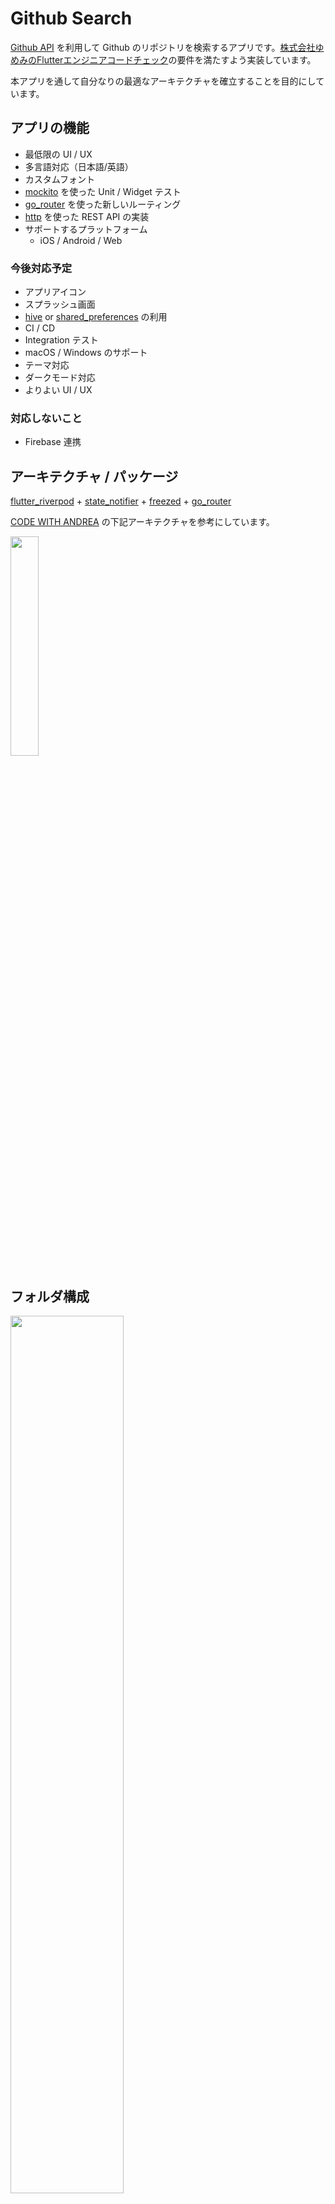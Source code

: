 # Github Search

[Github API](https://docs.github.com/ja/rest) を利用して Github のリポジトリを検索するアプリです。[株式会社ゆめみのFlutterエンジニアコードチェック](https://github.com/yumemi-inc/flutter-engineer-codecheck)の要件を満たすよう実装しています。

本アプリを通して自分なりの最適なアーキテクチャを確立することを目的にしています。

## アプリの機能

- 最低限の UI / UX
- 多言語対応（日本語/英語）
- カスタムフォント
- [mockito](https://pub.dev/packages/mockito) を使った Unit / Widget テスト
- [go_router](https://pub.dev/packages/go_router) を使った新しいルーティング
- [http](https://pub.dev/packages/http) を使った REST API の実装
- サポートするプラットフォーム
  - iOS / Android / Web

### 今後対応予定

- アプリアイコン
- スプラッシュ画面
- [hive](https://pub.dev/packages/hive) or [shared_preferences](https://pub.dev/packages/shared_preferences) の利用
- CI / CD
- Integration テスト
- macOS / Windows のサポート
- テーマ対応
- ダークモード対応
- よりよい UI / UX

### 対応しないこと

- Firebase 連携

## アーキテクチャ / パッケージ

[flutter_riverpod](https://pub.dev/packages/flutter_riverpod) + [state_notifier](https://pub.dev/packages/state_notifier) + [freezed](https://pub.dev/packages/freezed) + [go_router](https://pub.dev/packages/go_router)

[CODE WITH ANDREA](https://codewithandrea.com/articles/flutter-app-architecture-riverpod-introduction/) の下記アーキテクチャを参考にしています。

<img src="https://user-images.githubusercontent.com/13707135/160351645-7acb5ab6-34f9-45a8-9f95-80147af6c408.png" width="30%">

## フォルダ構成
<img src="https://user-images.githubusercontent.com/13707135/159856721-bba39334-18ef-4476-9d1e-14a4932bf810.png" width="60%">

## 環境

|                | Version                          |
|----------------|----------------------------------|
| Xcode          | 13.3                             |
| Android Studio | Bumblebee 2021.1.1 Patch 2       |
| Flutter        | 2.10.3                           |
| Swift          | 5.6                              |
| Kotlin         | 1.6.10                           |
| Chrome         | 99                               |

## 対象 OSバージョン

|        | OS Version    |
|--------|---------------|
|iOS     | 9.0 ~ 15.4    |
|Android | 8.0 ~ 13      |


## ビルド方法

- `lib/src/config/env.default.dart` を `lib/src/config/env.dart` にコピーして、自分にあった内容に書き換える
  - `githubOAuthToken` には [Github 個人アクセストークン](https://docs.github.com/ja/authentication/keeping-your-account-and-data-secure/creating-a-personal-access-token) を設定してください
- Configurationsを選択してビルドしてください

Configurations名|説明
--|--
app|アプリ（iOS / Android）向け
web|Web 向け

## ライセンス

MIT
